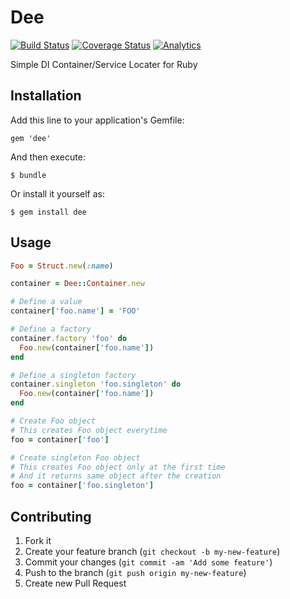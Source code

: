 # Dee

[![Build Status](https://travis-ci.org/yuya-takeyama/dee.png?branch=develop)](https://travis-ci.org/yuya-takeyama/dee)
[![Coverage Status](https://coveralls.io/repos/yuya-takeyama/dee/badge.png?branch=develop)](https://coveralls.io/r/yuya-takeyama/dee?branch=develop)
[![Analytics](https://ga-beacon.appspot.com/UA-12392004-6/yuya-takeyama/dee)](https://github.com/igrigorik/ga-beacon)

Simple DI Container/Service Locater for Ruby

## Installation

Add this line to your application's Gemfile:

    gem 'dee'

And then execute:

    $ bundle

Or install it yourself as:

    $ gem install dee

## Usage

```ruby
Foo = Struct.new(:name)

container = Dee::Container.new

# Define a value
container['foo.name'] = 'FOO'

# Define a factory
container.factory 'foo' do
  Foo.new(container['foo.name'])
end

# Define a singleton factory
container.singleton 'foo.singleton' do
  Foo.new(container['foo.name'])
end

# Create Foo object
# This creates Foo object everytime
foo = container['foo']

# Create singleton Foo object
# This creates Foo object only at the first time
# And it returns same object after the creation
foo = container['foo.singleton']
```

## Contributing

1. Fork it
2. Create your feature branch (`git checkout -b my-new-feature`)
3. Commit your changes (`git commit -am 'Add some feature'`)
4. Push to the branch (`git push origin my-new-feature`)
5. Create new Pull Request

